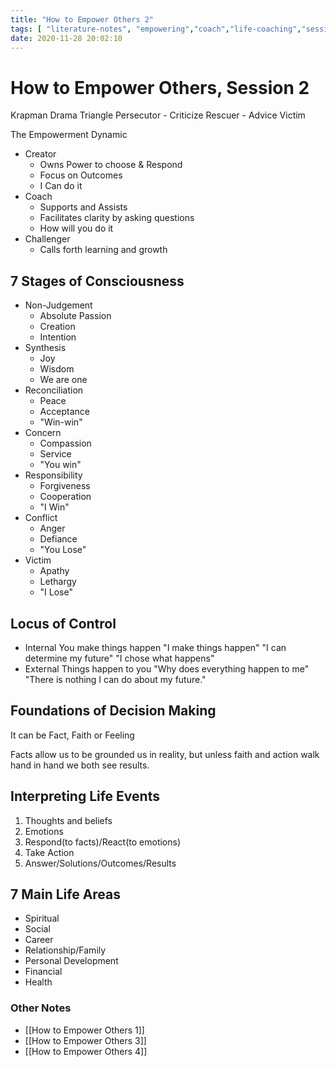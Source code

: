 ```yaml
---
title: "How to Empower Others 2"
tags: [ "literature-notes", "empowering","coach","life-coaching","session","notes","mad"]
date: 2020-11-28 20:02:10
---
```


# How to Empower Others, Session 2

Krapman Drama Triangle
	Persecutor - Criticize
	Rescuer - Advice
	Victim

The Empowerment Dynamic
- Creator
	- Owns Power to choose & Respond
	- Focus on Outcomes
	- I Can do it
- Coach
	- Supports and Assists
	- Facilitates clarity by asking questions
	- How will you do it
- Challenger
	- Calls forth learning and growth

## 7 Stages of Consciousness

- Non-Judgement
	- Absolute Passion
	- Creation 
	- Intention
- Synthesis
	- Joy
	- Wisdom
	- We are one
- Reconciliation
	- Peace
	- Acceptance
	- "Win-win"
- Concern
	- Compassion
	- Service
	- "You win"
- Responsibility
	- Forgiveness
	- Cooperation
	- "I Win"
- Conflict
	- Anger
	- Defiance
	- "You Lose"
- Victim
	- Apathy
	- Lethargy
	- "I Lose"

## Locus of Control
- Internal 
	You make things happen
	"I make things happen"
	"I can determine my future"
	"I chose what happens"
- External
	Things happen to you
	"Why does everything happen to me"
	"There is nothing I can do about my future."

## Foundations of Decision Making
It can be Fact, Faith or Feeling

Facts allow us to be grounded us in reality, but unless faith and action walk hand in hand we both see results.

## Interpreting Life Events

1. Thoughts and beliefs
2. Emotions
3. Respond(to facts)/React(to emotions)
4. Take Action
5. Answer/Solutions/Outcomes/Results

## 7 Main Life Areas
- Spiritual
- Social
- Career
- Relationship/Family
- Personal Development
- Financial
- Health

### Other Notes

- [[How to Empower Others 1]]
- [[How to Empower Others 3]]
- [[How to Empower Others 4]]